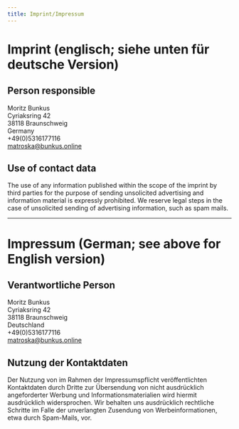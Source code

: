 ```yaml
---
title: Imprint/Impressum
---
```

# Imprint (englisch; siehe unten für deutsche Version)

## Person responsible

Moritz Bunkus\
Cyriaksring 42\
38118 Braunschweig\
Germany\
+49(0)5316177116\
matroska@bunkus.online

## Use of contact data

The use of any information published within the scope of the imprint
by third parties for the purpose of sending unsolicited advertising
and information material is expressly prohibited. We reserve legal
steps in the case of unsolicited sending of advertising information,
such as spam mails.


------------------------------------------------------------


# Impressum (German; see above for English version)

## Verantwortliche Person

Moritz Bunkus\
Cyriaksring 42\
38118 Braunschweig\
Deutschland\
+49(0)5316177116\
matroska@bunkus.online

## Nutzung der Kontaktdaten

Der Nutzung von im Rahmen der Impressumspflicht veröffentlichten
Kontaktdaten durch Dritte zur Übersendung von nicht ausdrücklich
angeforderter Werbung und Informationsmaterialien wird hiermit
ausdrücklich widersprochen. Wir behalten uns ausdrücklich rechtliche
Schritte im Falle der unverlangten Zusendung von Werbeinformationen,
etwa durch Spam-Mails, vor.

